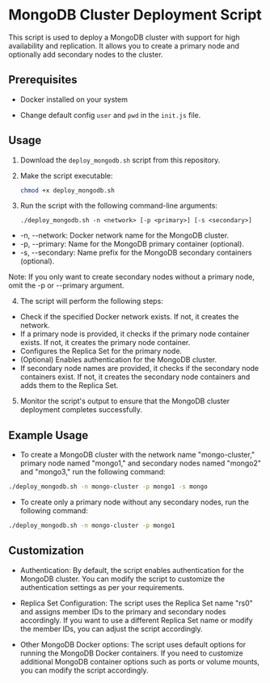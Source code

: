 # MongoDB Cluster Deployment Script

This script is used to deploy a MongoDB cluster with support for high availability and replication. It allows you to create a primary node and optionally add secondary nodes to the cluster.

## Prerequisites

- Docker installed on your system

- Change default config `user` and `pwd` in the `init.js` file.

## Usage

1. Download the `deploy_mongodb.sh` script from this repository.

2. Make the script executable:

   ```bash
   chmod +x deploy_mongodb.sh
   ```

3. Run the script with the following command-line arguments:

   ```
   ./deploy_mongodb.sh -n <network> [-p <primary>] [-s <secondary>]
   ```

- -n, --network: Docker network name for the MongoDB cluster.
- -p, --primary: Name for the MongoDB primary container (optional).
- -s, --secondary: Name prefix for the MongoDB secondary containers (optional).

Note: If you only want to create secondary nodes without a primary node, omit the -p or --primary argument.

4. The script will perform the following steps:

- Check if the specified Docker network exists. If not, it creates the network.
- If a primary node is provided, it checks if the primary node container exists. If not, it creates the primary node container.
- Configures the Replica Set for the primary node.
- (Optional) Enables authentication for the MongoDB cluster.
- If secondary node names are provided, it checks if the secondary node containers exist. If not, it creates the secondary node containers and adds them to the Replica Set.

5. Monitor the script's output to ensure that the MongoDB cluster deployment completes successfully.

## Example Usage

- To create a MongoDB cluster with the network name "mongo-cluster," primary node named "mongo1," and secondary nodes named "mongo2" and "mongo3," run the following command:

```bash
./deploy_mongodb.sh -n mongo-cluster -p mongo1 -s mongo

```

- To create only a primary node without any secondary nodes, run the following command:

```bash
./deploy_mongodb.sh -n mongo-cluster -p mongo1
```

## Customization

- Authentication: By default, the script enables authentication for the MongoDB cluster. You can modify the script to customize the authentication settings as per your requirements.

- Replica Set Configuration: The script uses the Replica Set name "rs0" and assigns member IDs to the primary and secondary nodes accordingly. If you want to use a different Replica Set name or modify the member IDs, you can adjust the script accordingly.

- Other MongoDB Docker options: The script uses default options for running the MongoDB Docker containers. If you need to customize additional MongoDB container options such as ports or volume mounts, you can modify the script accordingly.
